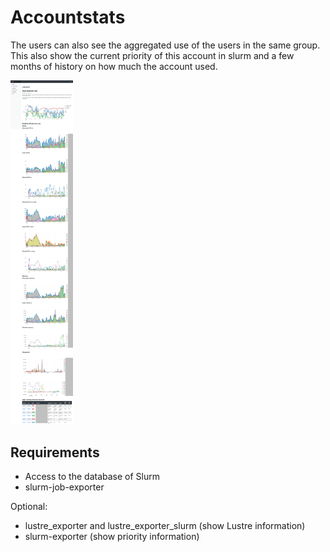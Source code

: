 # Accountstats
The users can also see the aggregated use of the users in the same group. This also show the current priority of this account in slurm and a few months of history on how much the account used.

<a href="accountstats.png"><img src="accountstats.png" alt="Stats per account" width="100"/></a>

## Requirements

* Access to the database of Slurm
* slurm-job-exporter

Optional:

* lustre\_exporter and lustre\_exporter\_slurm (show Lustre information)
* slurm-exporter (show priority information)

